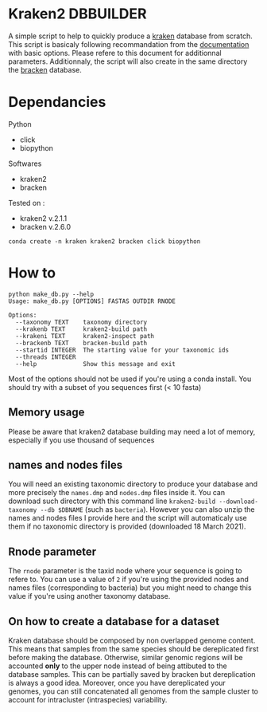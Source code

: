 # Kraken2 DBBUILDER

A simple script to help to quickly produce a [kraken](http://ccb.jhu.edu/software/kraken2/) database from scratch. This script is basicaly following recommandation from the [documentation](https://github.com/DerrickWood/kraken2/wiki/Manual#custom-databases) with basic options. Please refere to this document for additionnal parameters. Additionnaly, the script will also create in the same directory the [bracken](https://ccb.jhu.edu/software/bracken/) database.

# Dependancies

Python

* click
* biopython

Softwares

* kraken2
* bracken

Tested on :

* kraken2 v.2.1.1
* bracken v.2.6.0

`conda create -n kraken kraken2 bracken click biopython`

# How to

```
python make_db.py --help
Usage: make_db.py [OPTIONS] FASTAS OUTDIR RNODE

Options:
  --taxonomy TEXT    taxonomy directory
  --krakenb TEXT     kraken2-build path
  --krakeni TEXT     kraken2-inspect path
  --brackenb TEXT    bracken-build path
  --startid INTEGER  The starting value for your taxonomic ids
  --threads INTEGER
  --help             Show this message and exit
```

Most of the options should not be used if you're using a conda install. You should try with a subset of you sequences first (< 10 fasta)

## Memory usage

Please be aware that kraken2 database building may need a lot of memory, especially if you use thousand of sequences

## names and nodes files

You will need an existing taxonomic directory to produce your database and more precisely the `names.dmp` and `nodes.dmp` files inside it. You can download such directory with this command line `kraken2-build --download-taxonomy --db $DBNAME` (such as `bacteria`). However you can also unzip the names and nodes files I provide here and the script will automaticaly use them if no taxonomic directory is provided (downloaded 18 March 2021).

## Rnode parameter

The `rnode` parameter is the taxid node where your sequence is going to refere to. You can use a value of `2` if you're using the provided nodes and names files (corresponding to bacteria) but you might need to change this value if you're using another taxonomy database.

## On how to create a database for a dataset

Kraken database should be composed by non overlapped genome content. This means that samples from the same species should be dereplicated first before making the database. Otherwise, similar genomic regions will be accounted **only** to the upper node instead of being attibuted to the database samples. This can be partially saved by bracken but dereplication is always a good idea. Moreover, once you have dereplicated your genomes, you can still concatenated all genomes from the sample cluster to account for intracluster (intraspecies) variability. 